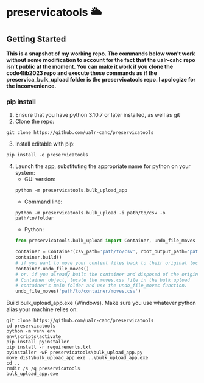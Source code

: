 # preservicatools :sun_behind_large_cloud:

## Getting Started
**This is a snapshot of my working repo. The commands below won't work without some modification to account for the fact that the ualr-cahc repo isn't public at the moment. You can make it work if you clone the code4lib2023 repo and execute these commands as if the preservica_bulk_upload folder is the preservicatools repo. I apologize for the inconvenience.**

### pip install
1. Ensure that you have python 3.10.7 or later installed, as well as git
2. Clone the repo:
```
git clone https://github.com/ualr-cahc/preservicatools
```
3. Install editable with pip:
```
pip install -e preservicatools
```

4. Launch the app, substituting the appropriate name for python on your system:
    * GUI version:
    ```
    python -m preservicatools.bulk_upload_app
    ```
    * Command line:
    ```
    python -m preservicatools.bulk_upload -i path/to/csv -o path/to/folder
    ```
    * Python:
    ```python
    from preservicatools.bulk_upload import Container, undo_file_moves

    container = Container(csv_path='path/to/csv', root_output_path='path/to/output')
    container.build()
    # if you want to move your content files back to their original location
    container.undo_file_moves()
    # or, if you already built the container and disposed of the original
    # Container object, locate the moves.csv file in the bulk upload
    # container's main folder and use the undo_file_moves function.
    undo_file_moves('path/to/container/moves.csv')
    ```

Build bulk_upload_app.exe (Windows). Make sure you use whatever python alias your machine relies on:
```
git clone https://github.com/ualr-cahc/preservicatools
cd preservicatools
python -m venv env
env\scripts\activate
pip install pyinstaller
pip install -r requirements.txt
pyinstaller -wF preservicatools\bulk_upload_app.py
move dist\bulk_upload_app.exe ..\bulk_upload_app.exe
cd ..
rmdir /s /q preservicatools
bulk_upload_app.exe
```
